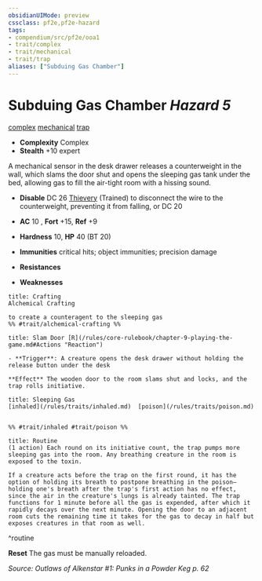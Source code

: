 ```yaml
---
obsidianUIMode: preview
cssclass: pf2e,pf2e-hazard
tags:
- compendium/src/pf2e/ooa1
- trait/complex
- trait/mechanical
- trait/trap
aliases: ["Subduing Gas Chamber"]
---
```

# Subduing Gas Chamber *Hazard 5*  
[complex](/rules/traits/complex.md)  [mechanical](/rules/traits/mechanical.md)  [trap](/rules/traits/trap.md)  

- **Complexity** Complex
- **Stealth** +10 expert  

A mechanical sensor in the desk drawer releases a counterweight in the wall, which slams the door shut and opens the sleeping gas tank under the bed, allowing gas to fill the air-tight room with a hissing sound.

- **Disable** DC 26 [Thievery](/compendium/skills.md#Thievery) (Trained) to disconnect the wire to the counterweight, preventing it from falling, or DC 20  

- **AC** 10 , **Fort** +15, **Ref** +9
- **Hardness** 10, **HP** 40 (BT 20)
- **Immunities** critical hits; object immunities; precision damage
- **Resistances** 
- **Weaknesses** 
     
```ad-embed-ability
title: Crafting
Alchemical Crafting  

to create a counteragent to the sleeping gas  
%% #trait/alchemical-crafting %%
```
```ad-embed-ability
title: Slam Door [R](/rules/core-rulebook/chapter-9-playing-the-game.md#Actions "Reaction")

- **Trigger**: A creature opens the desk drawer without holding the release button under the desk

**Effect** The wooden door to the room slams shut and locks, and the trap rolls initiative.
```
```ad-embed-ability
title: Sleeping Gas
[inhaled](/rules/traits/inhaled.md)  [poison](/rules/traits/poison.md)  

  
%% #trait/inhaled #trait/poison %%
```

```ad-pf2-summary
title: Routine
(1 action) Each round on its initiative count, the trap pumps more sleeping gas into the room. Any breathing creature in the room is exposed to the toxin.

If a creature acts before the trap on the first round, it has the option of holding its breath to postpone breathing in the poison—holding one's breath after the trap's first action has no effect, since the air in the creature's lungs is already tainted. The trap functions for 1 minute before all the gas is expended, after which it rapidly decays over the next minute. Opening the door to an adjacent room cuts the remaining time it takes for the gas to decay in half but exposes creatures in that room as well.
```
^routine

**Reset** The gas must be manually reloaded.  

*Source: Outlaws of Alkenstar #1: Punks in a Powder Keg p. 62*